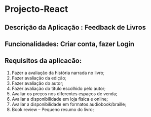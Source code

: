 # Projecto-React

## Descrição da Aplicação : Feedback de Livros
## Funcionalidades: Criar conta, fazer Login

## **Requisitos da aplicacão**:
1. Fazer a avaliação da história narrada no livro;
2. Fazer avaliação da edição;
3. Fazer avaliação do autor;
4. Fazer avaliação do título escolhido pelo autor;
5. Avaliar os preços nos diferentes espaços de venda;
6. Avaliar a disponibilidade em loja física e online;
7. Avaliar a disponibilidade em formatos audiobook/braille;
8. Book review – Pequeno resumo do livro;

